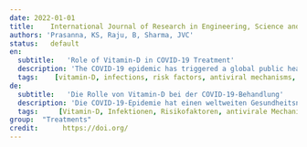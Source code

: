 ```yaml
---
date: 2022-01-01
title:    International Journal of Research in Engineering, Science and Management  
authors: 'Prasanna, KS, Raju, B, Sharma, JVC'
status:   default
en:
  subtitle:   'Role of Vitamin-D in COVID-19 Treatment'
  description: 'The COVID-19 epidemic has triggered a global public health emergency. Little is known about the infection’s protective factors. As a result, preventative health interventions to lower the risk of infection, progression, and severity are critical. The potential function of vitamin D in lowering the risk of COVID-19 and other acute respiratory tract infections, as well as their severity, was examined in this review. Furthermore, as of May 20, 2020, this study evaluated the relationship between vitamin D levels and COVID-19 instances and deaths in 20 European nations. There was a significant negative correlation between mean vitamin D levels and COVID-19 cases per million population in European countries. In these countries, however, there was no significant connection between vitamin D and COVID-19 mortality. substantial link between vitamin D and COVID-19 mortality in these countries. Some retrospective investigations indicated a link between vitamin D level and COVID-19 severity and mortality, whereas others found no link when confounding factors were taken into account.'
  tags:    [vitamin-D, infections, risk factors, antiviral mechanisms, Renin-Angiotensin axis, biological activity]
de: 
  subtitle:   'Die Rolle von Vitamin-D bei der COVID-19-Behandlung'
  description: 'Die COVID-19-Epidemie hat einen weltweiten Gesundheitsnotstand ausgelöst. Über die Schutzfaktoren der Infektion ist wenig bekannt. Daher sind präventive Gesundheitsmaßnahmen zur Senkung des Infektionsrisikos, des Krankheitsverlaufs und des Schweregrads von entscheidender Bedeutung. In dieser Übersichtsarbeit wurde die mögliche Funktion von Vitamin D bei der Senkung des Risikos von COVID-19 und anderen akuten Atemwegsinfektionen sowie deren Schweregrad untersucht. Darüber hinaus wurde in dieser Studie der Zusammenhang zwischen dem Vitamin-D-Spiegel und dem Auftreten von COVID-19 und Todesfällen in 20 europäischen Ländern untersucht (Stand: 20. Mai 2020). In den europäischen Ländern bestand ein signifikanter negativer Zusammenhang zwischen dem mittleren Vitamin-D-Spiegel und den COVID-19-Fällen pro Million Einwohner. In diesen Ländern wurde jedoch kein signifikanter Zusammenhang zwischen Vitamin D und der COVID-19-Mortalität festgestellt. ein signifikanter Zusammenhang zwischen Vitamin D und der COVID-19-Mortalität in diesen Ländern. Einige retrospektive Untersuchungen wiesen auf einen Zusammenhang zwischen dem Vitamin-D-Spiegel und dem Schweregrad der COVID-19-Erkrankung sowie der Sterblichkeit hin, während andere keinen Zusammenhang fanden, wenn Störfaktoren berücksichtigt wurden.'
  tags:     [Vitamin-D, Infektionen, Risikofaktoren, antivirale Mechanismen, Renin-Angiotensin-Achse, biologische Aktivität]
group:  "Treatments"
credit:      https://doi.org/
---
```

